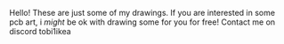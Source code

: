 Hello!
These are just some of my drawings.
If you are interested in some pcb art, i *might* be ok with drawing some for you for free!
Contact me on discord tobi1ikea
